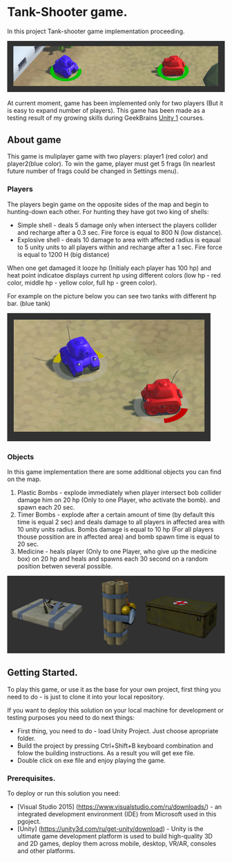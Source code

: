 
# Tank-Shooter game.

In this project Tank-shooter game implementation proceeding.

![alt text](PNG/game_1.png "Game picture")

At current moment, game has been implemented only for two players (But it is easy to expand number of players). 
This game has been made as a testing result of my growing skills during GeekBrains [Unity 1](https://geekbrains.ru/courses/90) courses.

## About game

This game is muliplayer game with two players: player1 (red color) and player2(blue color). 
To win the game, player must get 5 frags (In nearlest future number of frags could be changed in Settings menu).

### Players

The players begin game on the opposite sides of the map and begin to hunting-down each other. For hunting they have got two king of shells:
* Simple shell - deals 5 damage only when intersect the players collider and recharge after a 0.3 sec. Fire force is equal to 800 N (low distance).
* Explosive shell - deals 10 damage to area with affected radius is eqaual to 5 unity units to all players within and recharge after a 1 sec. Fire force is equal to 1200 H (big distance)

When one get damaged it looze hp (Initialy each player has 100 hp) and heat point indicatoe displays current hp using different colors (low hp - red color, middle hp - yellow color, full hp - green color).

For example on the picture below you can see two tanks with different hp bar. (blue tank)

![alt text](PNG/hp_show_1.png)

### Objects

In this game implementation there are some additional objects you can find on the map.

1. Plastic Bombs - explode immediately when player intersect bob collider damage him on 20 hp (Only to one Player, who activate the bomb). 
and spawn each 20 sec.
2. Timer Bombs - explode after a certain amount of time (by default this time is equal 2 sec) and deals damage to all players in affected area with 10 unity units radius.
Bombs damage is equal to 10 hp (For all players thouse possition are in affected area) and bomb spawn time is equal to 20 sec.
3. Medicine - heals player (Only to one Player, who give up the medicine box) on 20 hp and heals and spawns each 30 second on a random position betwen several possible.

![alt text](PNG/objects.png)



## Getting Started.

To play this game, or use it as the base for your own project, first thing you need to do - is just to clone it into your local repository.

If you want to deploy this solution on your local machine for development or testing purposes you need to do next things:
* First thing, you need to do - load Unity Project. Just choose apropriate folder.
* Build the project by pressing Ctrl+Shift+B keyboard combination and folow the building instructions. As a result you will get exe file.
* Double click on exe file and enjoy playing the game.


### Prerequisites.

To deploy or run this solution you need:
* [Visual Studio 2015] (https://www.visualstudio.com/ru/downloads/) - an integrated development environment (IDE) from Microsoft used in this pgoject.
* [Unity] (https://unity3d.com/ru/get-unity/download) - Unity is the ultimate game development platform is used to build high-quality 3D and 2D games, deploy them across mobile, desktop, VR/AR, consoles and other platforms.
